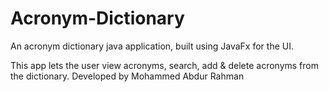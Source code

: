 # Acronym-Dictionary
An acronym dictionary java application, built using JavaFx for the UI. 

This app lets the user view acronyms, search, add & delete acronyms from the dictionary. 
Developed by Mohammed Abdur Rahman
